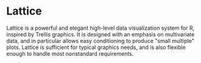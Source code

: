 # Lattice

Lattice is a powerful and elegant high-level data visualization system
for R, inspired by Trellis graphics. It is designed with an emphasis
on multivariate data, and in particular allows easy conditioning to
produce "small multiple" plots. Lattice is sufficient for typical
graphics needs, and is also flexible enough to handle most nonstandard
requirements.

